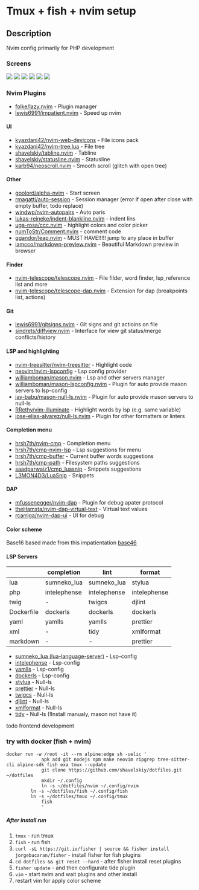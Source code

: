 # Tmux + fish + nvim setup

## Description

Nvim config primarily for PHP development

### Screens

<img src="https://raw.githubusercontent.com/shavelskiy/dotfiles/master/images/img1.png"/>
<img src="https://raw.githubusercontent.com/shavelskiy/dotfiles/master/images/img2.png"/>
<img src="https://raw.githubusercontent.com/shavelskiy/dotfiles/master/images/img3.png"/>
<img src="https://raw.githubusercontent.com/shavelskiy/dotfiles/master/images/img4.png"/>
<img src="https://raw.githubusercontent.com/shavelskiy/dotfiles/master/images/img5.png"/>
<img src="https://raw.githubusercontent.com/shavelskiy/dotfiles/master/images/img6.png"/>

### Nvim Plugins

- <a href="https://github.com/folke/lazy.nvim">folke/lazy.nvim</a> - Plugin manager
- <a href="https://github.com/lewis6991/impatient.nvim">lewis6991/impatient.nvim</a> - Speed up nvim

#### UI

- <a href="https://github.com/kyazdani42/nvim-web-devicons">kyazdani42/nvim-web-devicons</a> - File icons pack
- <a href="https://github.com/kyazdani42/nvim-tree.lua">kyazdani42/nvim-tree.lua</a> - File tree
- <a href="https://github.com/shavelskiy/tabline.nvim">shavelskiy/tabline.nvim</a> - Tabline
- <a href="https://github.com/shavelskiy/statusline.nvim">shavelskiy/statusline.nvim</a> - Statusline
- <a href="https://github.com/karb94/neoscroll.nvim">karb94/neoscroll.nvim</a> - Smooth scroll (glitch with open tree)

#### Other

- <a href="https://github.com/goolord/alpha-nvim">goolord/alpha-nvim</a> - Start screen
- <a href="https://github.com/rmagatti/auto-session">rmagatti/auto-session</a> - Session manager (error if open after close with empty buffer, todo replace)
- <a href="https://github.com/windwp/nvim-autopairs">windwp/nvim-autopairs</a> - Auto paris
- <a href="https://github.com/lukas-reineke/indent-blankline.nvim">lukas-reineke/indent-blankline.nvim</a> - indent lins
- <a href="https://github.com/uga-rosa/ccc.nvim">uga-rosa/ccc.nvim</a> - highlight colors and color picker
- <a href="https://github.com/numToStr/Comment.nvim">numToStr/Comment.nvim</a> - comment code
- <a href="https://github.com/ggandor/leap.nvim">ggandor/leap.nvim</a> - MUST HAVE!!!!! jump to any place in buffer
- <a href="https://github.com/iamcco/markdown-preview.nvim">iamcco/markdown-preview.nvim</a> - Beautiful Markdown preview in browser

#### Finder

- <a href="https://github.com/nvim-telescope/telescope.nvim">nvim-telescope/telescope.nvim</a> - File filder, word finder, lsp_reference list and more
- <a href="https://github.com/nvim-telescope/telescope-dap.nvim">nvim-telescope/telescope-dap.nvim</a> - Extension for dap (breakpoints list, actions)

#### Git

- <a href="https://github.com/lewis6991/gitsigns.nvim">lewis6991/gitsigns.nvim</a> - Git signs and git actioins on file
- <a href="https://github.com/sindrets/diffview.nvim">sindrets/diffview.nvim</a> - Interface for view git status/merge conflicts/history

#### LSP and highlighting

- <a href="https://github.com/nvim-treesitter/nvim-treesitter">nvim-treesitter/nvim-treesitter</a> - Highlight code
- <a href="https://github.com/neovim/nvim-lspconfig">neovim/nvim-lspconfig</a> - Lsp config provider
- <a href="https://github.com/williamboman/mason.nvim">williamboman/mason.nvim</a> - Lsp and other servers manager
- <a href="https://github.com/williamboman/mason-lspconfig.nvim">williamboman/mason-lspconfig.nvim</a> - Plugin for auto provide mason servers to lsp-config
- <a href="https://github.com/jay-babu/mason-null-ls.nvim">jay-babu/mason-null-ls.nvim</a> - Plugin for auto provide mason servers to null-ls
- <a href="https://github.com/RRethy/vim-illuminate">RRethy/vim-illuminate</a> - Highlight words by lsp (e.g. same variable)
- <a href="https://github.com/jose-elias-alvarez/null-ls.nvim">jose-elias-alvarez/null-ls.nvim</a> - Plugin for other formatters or linters

#### Completion menu

- <a href="https://github.com/hrsh7th/nvim-cmp">hrsh7th/nvim-cmp</a> - Completion menu
- <a href="https://github.com/hrsh7th/cmp-nvim-lsp">hrsh7th/cmp-nvim-lsp</a> - Lsp suggestions for menu
- <a href="https://github.com/hrsh7th/cmp-buffer">hrsh7th/cmp-buffer</a> - Current buffer words suggestions
- <a href="https://github.com/hrsh7th/cmp-path">hrsh7th/cmp-path</a> - Filesystem paths suggestions
- <a href="https://github.com/saadparwaiz1/cmp_luasnip">saadparwaiz1/cmp_luasnip</a> - Snippets suggestions
- <a href="https://github.com/L3MON4D3/LuaSnip">L3MON4D3/LuaSnip</a> - Snippets

#### DAP

- <a href="https://github.com/mfussenegger/nvim-dap">mfussenegger/nvim-dap</a> - Plugin for debug apater protocol
- <a href="https://github.com/theHamsta/nvim-dap-virtual-text">theHamsta/nvim-dap-virtual-text</a> - Virtual text values
- <a href="https://github.com/rcarriga/nvim-dap-ui">rcarriga/nvim-dap-ui</a> - UI for debug

#### Color scheme

Base16 based made from this impatientation <a href="https://github.com/NvChad/base46">base46</a>

#### LSP Servers

|            | completion   | lint         | format       |
| ---------- | ------------ | ------------ | ------------ |
| lua        | sumneko_lua  | sumneko_lua  | stylua       |
| php        | intelephense | intelephense | intelephense |
| twig       | -            | twigcs       | djlint       |
| Dockerfile | dockerls     | dockerls     | dockerls     |
| yaml       | yamlls       | yamlls       | prettier     |
| xml        | -            | tidy         | xmlformat    |
| markdown   | -            | -            | prettier     |

- <a href="https://github.com/sumneko/lua-language-server">sumneko_lua (lua-language-server)</a> - Lsp-config
- <a href="https://intelephense.com">intelephense</a> - Lsp-config
- <a href="https://github.com/redhat-developer/yaml-language-server">yamlls</a> - Lsp-config
- <a href="https://github.com/rcjsuen/dockerfile-language-server-nodejs">dockerls</a> - Lsp-config
- <a href="https://github.com/JohnnyMorganz/StyLua">stylua</a> - Null-ls
- <a href="https://prettier.io">prettier</a> - Null-ls
- <a href="https://github.com/friendsoftwig/twigcs">twigcs</a> - Null-ls
- <a href="https://github.com/Riverside-Healthcare/djLint">djlint</a> - Null-ls
- <a href="https://github.com/pamoller/xmlformatter">xmlformat</a> - Null-ls
- <a href="https://www.html-tidy.org/">tidy</a> - Null-ls (!Install manualy, mason not have it)

todo frontend development

### try with docker (fish + nvim)

```
docker run -w /root -it --rm alpine:edge sh -uelic '
             apk add git nodejs npm make neovim ripgrep tree-sitter-cli alpine-sdk fish exa tmux --update
             git clone https://github.com/shavelskiy/dotfiles.git ~/dotfiles
             mkdir ~/.config
             ln -s ~/dotfiles/nvim ~/.config/nvim
	     ln -s ~/dotfiles/fish ~/.config/fish
	     ln -s ~/dotfiles/tmux ~/.config/tmux
             fish
             '
```

##### After install run

1. `tmux` - run tmux
1. `fish` - run fish
1. `curl -sL https://git.io/fisher | source && fisher install jorgebucaran/fisher` - install fisher for fish plugins
1. `cd dotfiles && git reset --hard` - after fisher install reset plugins
1. `fisher update` - and then configurate tide plugin
1. `vim` - start nvim and wait plugins and other install
1. restart vim for apply color scheme
